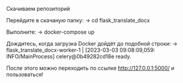 Скачиваем репозиторий 

Перейдите в скачаную папку: 
-> cd flask_translate_docx 

Выполните: 
-> docker-compose up

Дождитесь, когда загрузка Docker дойдёт до подобной строки: 
-> flask_translate_docx-worker-1  | [2023-03-03 09:08:09,059: INFO/MainProcess] celery@0b49282cd18e ready.

После этого можно переходить по ссылке http://127.0.0.1:5000/ и пользоваться!
